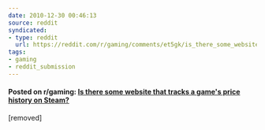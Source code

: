 ```yaml
---
date: 2010-12-30 00:46:13
source: reddit
syndicated:
- type: reddit
  url: https://reddit.com/r/gaming/comments/et5gk/is_there_some_website_that_tracks_a_games_price/
tags:
- gaming
- reddit_submission
---
```


#### Posted on r/gaming: [Is there some website that tracks a game's price history on Steam?](https://reddit.com/r/gaming/comments/et5gk/is_there_some_website_that_tracks_a_games_price/)

[removed]